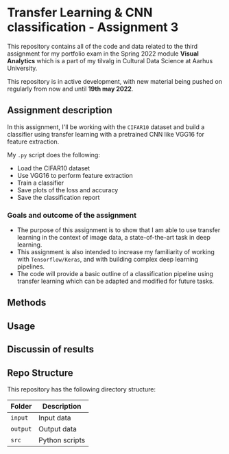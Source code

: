 # Transfer Learning & CNN classification - Assignment 3
This repository contains all of the code and data related to the third assignment for my portfolio exam in the Spring 2022 module **Visual Analytics** which is a part 
of my tilvalg in Cultural Data Science at Aarhus University.  

This repository is in active development, with new material being pushed on regularly from now and until **19th may 2022**.


## Assignment description 
In this assignment, I'll be working with the ```CIFAR10``` dataset and build a classifier using transfer learning with a pretrained CNN like VGG16 for feature extraction. 

My ```.py``` script does the following:

- Load the CIFAR10 dataset
- Use VGG16 to perform feature extraction
- Train a classifier 
- Save plots of the loss and accuracy 
- Save the classification report


### Goals and outcome of the assignment
- The purpose of this assignment is to show that I am able to use transfer learning in the context of image data, a state-of-the-art task in deep learning.
- This assignment is also intended to increase my familiarity of working with ```Tensorflow/Keras```, and with building complex deep learning pipelines.
- The code will provide a basic outline of a classification pipeline using transfer learning which can be adapted and modified for future tasks.  

## Methods  


## Usage  
 
 
## Discussin of results 



## Repo Structure  
This repository has the following directory structure:  

| **Folder** | **Description** |
| ----------- | ----------- |
| ```input``` | Input data |
| ```output``` | Output data |
| ```src``` | Python scripts |

